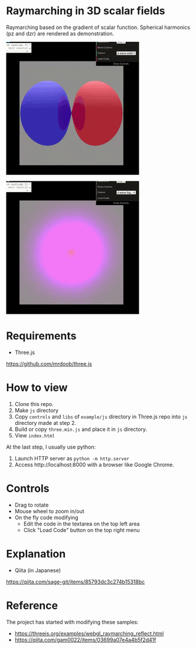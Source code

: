 # Raymarching in 3D scalar fields

Raymarching based on the gradient of scalar function.
Spherical harmonics (pz and dzr) are rendered as demonstration.

![p and d solid surface](demo/screenshot.gif)

![d fog](demo/screenshot_fog.gif)

# Requirements

* Three.js

https://github.com/mrdoob/three.js

# How to view

1. Clone this repo.
2. Make `js` directory 
4. Copy `controls` and `libs` of `example/js` directory in Three.js repo into `js` directory made at step 2.
5. Build or copy `three.min.js` and place it in `js` directory.
6. View `index.html`

At the last step, I usually use python:

1. Launch HTTP server as `python -m http.server`
2. Access http://localhost:8000 with a browser like Google Chrome.

# Controls

* Drag to rotate
* Mouse wheel to zoom in/out
* On the fly code modifying
   - Edit the code in the textarea on the top left area
   - Click "Load Code" button on the top right menu

# Explanation

* Qiita (in Japanese)

https://qiita.com/sage-git/items/85793dc3c274b15318bc

# Reference

The project has started with modifying these samples:

* https://threejs.org/examples/webgl_raymarching_reflect.html
* https://qiita.com/gam0022/items/03699a07e4a4b5f2d41f
